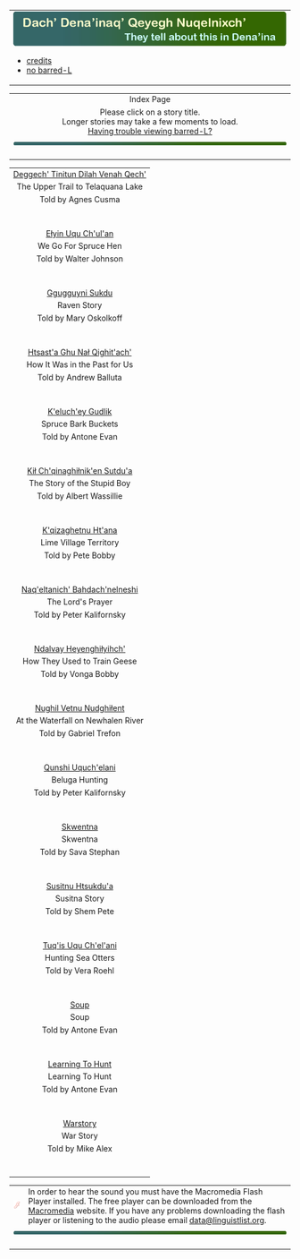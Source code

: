 <!DOCTYPE HTML PUBLIC "-//W3C//DTD HTML 4.01 Transitional//EN"
"http://www.w3.org/TR/html4/loose.dtd">
<html>
<head>
<title>Dach' Dena'inaq' Qeyegh Nuqelnixch': Index Page</title>
<meta content="text/html; charset=utf-8" http-equiv="Content-Type" />
<link href="stories.css" type="text/css" rel="stylesheet" />
</head>
<body>

<table border="0" align="center">
	<tr>
		<td>
		<img src="images/cdheader.jpg"/>
		<div id="navcontainer">
		<ul id="navlist">
		<li><a href="credits.html">credits</a></li>
		<li><a href="index-nbl.html">no barred-L</a></li>
		</ul>
		</div>
		</td>
	</tr>
</table>
<table  border="0" width="800" align="center">
</tr>

<tr align="center">
<td>
<span class="dentitle">Index Page</span>
</td>
</tr>
<tr align="center">
<td>
<span class="indexspeaker">Please click on a story title.</span>
<br/><span class="fineprint">Longer stories may take a few moments to load.<br/>
<a href="about-fonts.html">Having trouble viewing barred-L? </a></span>
</td>
</tr>
<tr align="center">
<td>
<img src="images/stripe.jpg" alt="Dena'ina Sukdu'a" />
<br />
<br />
</td>
</tr>
</table>
<table border="0" width="800" align="center">

<tr align="center">
	<td><span class=den"><a href="trail/trail.html">Deggech' Tinitun Dilah Venah Qech'</a></span>
	</td>
</tr>
<tr align="center">
	<td><span class="eng">The Upper Trail to Telaquana Lake</span>
	</td>
</tr>
<tr align="center">
	<td><span class="indexspeaker" ">Told by Agnes Cusma</span>
	</td>
</tr>
<tr>
	<td><br/><br/>
	</td>
</tr>

<tr align="center">
	<td><span class=den"><a href="sprucehen/sprucehen.html">E&#x0142;yin Uqu Ch'ul'an</a></span>
	</td>
</tr>
<tr align="center">
	<td><span class="eng">We Go For Spruce Hen</span>
	</td>
</tr>
<tr align="center">
	<td><span class="indexspeaker">Told by Walter Johnson</span>
	</td>
</tr>
<tr>
	<td><br/><br/>
	</td>
</tr>


<tr align="center">
	<td><span class=den"><a href="raven/raven.html">Ggugguyni Sukdu</a></span>
	</td>
</tr>
<tr align="center">
	<td><span class="eng">Raven Story</span>
	</td>
</tr>
<tr align="center">
	<td><span class="indexspeaker">Told by Mary Oskolkoff</span>
	</td>
</tr>
<tr>
	<td><br/><br/>
	</td>
</tr>

<tr align="center">
	<td><span class=den"><a href="denlife/denlife.html">Htsast'a Ghu Na&#x0142; Qighit'ach'</a></span>
	</td>
</tr>
<tr align="center">
	<td><span class="eng">How It Was in the Past for Us</span>
	</td>
</tr>
<tr align="center">
	<td><span class="indexspeaker">Told by Andrew Balluta</span>
	</td>
</tr>
<tr>
	<td><br/><br/>
	</td>
</tr>

<tr align="center">
	<td><span class=den"><a href="buckets/buckets.html">K'eluch'ey Gudlik</a></span>
	</td>
</tr>
<tr align="center">
	<td><span class="eng">Spruce Bark Buckets</span>
	</td>
</tr>
<tr align="center">
	<td><span class="indexspeaker">Told by Antone Evan</span>
	</td>
</tr>
<tr>
	<td><br/><br/>
	</td>
</tr>


<tr align="center">
	<td><span class=den"><a href="stupidboy/stupidboy.html">Ki&#x0142; Ch'qinaghi&#x0142;nik'en Sutdu'a</a></span>
	</td>
</tr>
<tr align="center">
	<td><span class="eng">The Story of the Stupid Boy</span>
	</td>
</tr>
<tr align="center">
	<td><span class="indexspeaker">Told by Albert Wassillie</span>
	</td>
</tr>
<tr>
	<td><br/><br/>
	</td>
</tr>

<tr align="center">
	<td><span class=den"><a href="lime/lime.html">K'qizaghetnu Ht'ana</a></span>
	</td>
</tr>
<tr align="center">
	<td><span class="eng">Lime Village Territory</span>
	</td>
</tr>
<tr align="center">
	<td><span class="indexspeaker">Told by Pete Bobby</span>
	</td>
</tr>
<tr>
	<td><br/><br/>
	</td>
</tr>

<tr align="center">
	<td><span class=den"><a href="lordsprayer/lordsprayer.html">Naq'eltanich' Bahdach'nelneshi</a></span>
	</td>
</tr>
<tr align="center">
	<td><span class="eng">The Lord's Prayer</span>
	</td>
</tr>
<tr align="center">
	<td><span class="indexspeaker">Told by Peter Kalifornsky</span>
	</td>
</tr>
<tr>
	<td><br/><br/>
	</td>
</tr>

<tr align="center">
	<td><span class=den"><a href="geese/geese.html">Ndalvay Heyenghi&#x0142;yihch'</a></span>
	</td>
</tr>
<tr align="center">
	<td><span class="eng">How They Used to Train Geese</span>
	</td>
</tr>
<tr align="center">
	<td><span class="indexspeaker">Told by Vonga Bobby</span>
	</td>
</tr>
<tr>
	<td><br/><br/>
	</td>
</tr>

<tr align="center">
	<td><span class=den"><a href="rock/rock.html">Nughil Vetnu Nudghi&#x0142;ent</a></span>
	</td>
</tr>
<tr align="center">
	<td><span class="eng">At the Waterfall on Newhalen River</span>
	</td>
</tr>
<tr align="center">
	<td><span class="indexspeaker">Told by Gabriel Trefon</span>
	</td>
</tr>
<tr>
	<td><br/><br/>
	</td>
</tr>


<tr align="center">
	<td><span class=den"><a href="beluga/beluga.html">Qunshi Uquch'elani</a></span>
	</td>
</tr>
<tr align="center">
	<td><span class="eng">Beluga Hunting</span>
	</td>
</tr>
<tr align="center">
	<td><span class="indexspeaker">Told by Peter Kalifornsky</span>
	</td>
</tr>
<tr>
	<td><br/><br/>
	</td>
</tr>

<tr align="center">
	<td><span class=den"><a href="skwentna/skwentna.html">Skwentna</a></span>
	</td>
</tr>
<tr align="center">
	<td><span class="eng">Skwentna</span>
	</td>
</tr>
<tr align="center">
	<td><span class="indexspeaker">Told by Sava Stephan</span>
	</td>
</tr>
<tr>
	<td><br/><br/>
	</td>
</tr>

<tr align="center">
	<td><span class=den"><a href="susitna/susitna.html">Susitnu Htsukdu'a</a></span>
	</td>
</tr>
<tr align="center">
	<td><span class="eng">Susitna Story</span>
	</td>
</tr>
<tr align="center">
	<td><span class="indexspeaker">Told by Shem Pete</span>
	</td>
</tr>
<tr>
	<td><br/><br/>
	</td>
</tr>

<tr align="center">
	<td><span class=den"><a href="otters/otters.html">Tuq'is Uqu Ch'el'ani</a></span>
	</td>
</tr>
<tr align="center">
	<td><span class="eng">Hunting Sea Otters</span>
	</td>
</tr>
<tr align="center">
	<td><span class="indexspeaker">Told by Vera Roehl</span>
	</td>
</tr>
<tr>
	<td><br/><br/>
	</td>
</tr>

<tr align="center">
	<td><span class=den"><a href="soup/soup.html">Soup</a></span>
	</td>
</tr>
<tr align="center">
	<td><span class="eng">Soup</span>
	</td>
</tr>
<tr align="center">
	<td><span class="indexspeaker">Told by Antone Evan</span>
	</td>
</tr>
<tr>
	<td><br/><br/>
	</td>
</tr>

<tr align="center">
	<td><span class=den"><a href="learningtohunt/learningtohunt.html">Learning To Hunt</a></span>
	</td>
</tr>
<tr align="center">
	<td><span class="eng">Learning To Hunt</span>
	</td>
</tr>
<tr align="center">
	<td><span class="indexspeaker">Told by Antone Evan</span>
	</td>
</tr>
<tr>
	<td><br/><br/>
	</td>
</tr>

<tr align="center">
	<td><span class=den"><a href="warstory/warstory.html">Warstory</a></span>
	</td>
</tr>
<tr align="center">
	<td><span class="eng">War Story</span>
	</td>
</tr>
<tr align="center">
	<td><span class="indexspeaker">Told by Mike Alex</span>
	</td>
</tr>
<tr>
	<td><br/><br/>
	</td>
</tr>





</table>
<table border="0" width="800" align="center">
<tr>
<td>
<img  alt="Flash" src="images/flash_rune.gif" />
</td>
<td span class="fineprint">In order to hear the sound you must have the Macromedia Flash Player installed. 
                    The free player can be downloaded from the 
                    <a target="_blank" href="http://www.macromedia.com/software/flashplayer/">Macromedia</a> website. 
                    If you have any problems downloading the flash player or listening to the audio please 
                    email <a href="mailto:data@linguistlist.org">data@linguistlist.org</a>.</span>
</td></tr>
<tr>
<td  colspan="2">
<img src="images/stripe.jpg" alt="Dena'ina Sukdu'a" />
<br />
<br />
</td>
</tr>
</table>
</body>
</html>

</table>




<!--<table align="center">
<tr>
<td>
<img  alt="Flash" src="images/flash_rune.gif" />
</td>
<td class="fineprint">In order to hear the sound you must have the Macromedia Flash Player installed. 
                    The free player can be downloaded from the 
                    <a target="_blank" href="http://www.macromedia.com/software/flashplayer/">Macromedia</a> website. 
                    If you have any problems downloading the Flash Player or listening to the audio please 
                    email <a href="mailto:data@linguistlist.org">data@linguistlist.org</a>.</td>
</tr>
</table>
<table>
<tr>
<td>
<img src="images/stripe.jpg" alt="Dena'ina Sukdu'a" />
<br />
<br />
</td>
</tr>
</table>
</body>
</html> -->